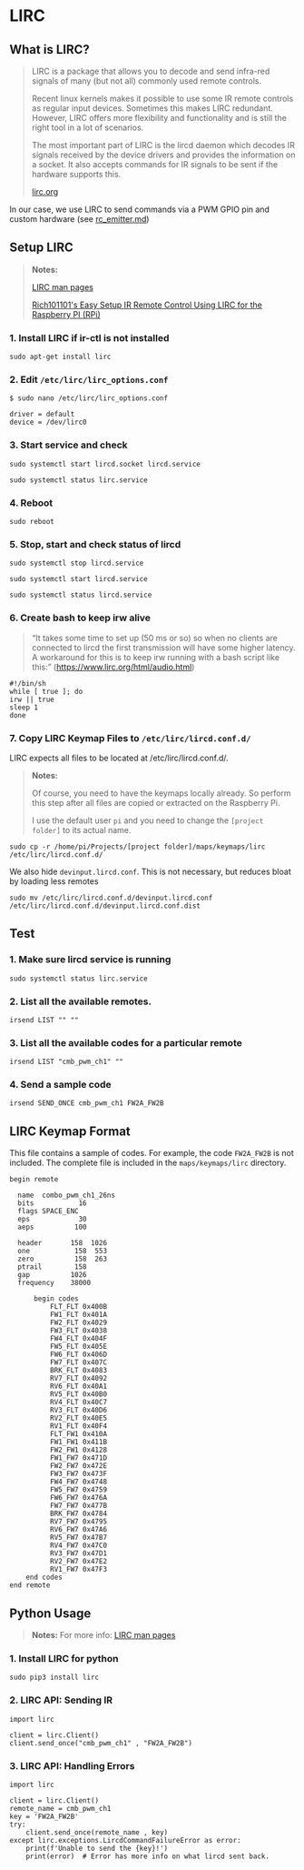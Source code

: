 # LIRC
## What is LIRC?
>LIRC is a package that allows you to decode and send infra-red signals of many (but not all) commonly used remote controls.
>
>Recent linux kernels makes it possible to use some IR remote controls as regular input devices. Sometimes this makes LIRC redundant. However, LIRC offers more flexibility and functionality and is still the right tool in a lot of scenarios.
>
>The most important part of LIRC is the lircd daemon which decodes IR signals received by the device drivers and provides the information on a socket. It also accepts commands for IR signals to be sent if the hardware supports this.
>
> [lirc.org](https://www.lirc.org/)

In our case, we use LIRC to send commands via a PWM GPIO pin and custom hardware (see [rc_emitter.md](rc_emitter.md))

## Setup LIRC
> **Notes:**
>
> [LIRC man pages](https://www.lirc.org/html/)
>
> [Rich101101's Easy Setup IR Remote Control Using LIRC for the Raspberry PI (RPi)](https://www.instructables.com/Setup-IR-Remote-Control-Using-LIRC-for-the-Raspber/)


### 1. Install LIRC if ir-ctl is not installed
```
sudo apt-get install lirc
```

### 2. Edit <code>/etc/lirc/lirc_options.conf</code>
```
$ sudo nano /etc/lirc/lirc_options.conf
```
```
driver = default
device = /dev/lirc0
```

### 3. Start service and check
```
sudo systemctl start lircd.socket lircd.service
```
```
sudo systemctl status lirc.service
```

### 4. Reboot
```
sudo reboot
```

### 5. Stop, start and check status of lircd
```
sudo systemctl stop lircd.service
```
```
sudo systemctl start lircd.service
```
```
sudo systemctl status lircd.service
```

### 6. Create bash to keep irw alive

> “It takes some time to set up (50 ms or so) so when no clients are connected to lircd the first transmission will have some higher latency. A workaround for this is to keep irw running with a bash script like this:” (https://www.lirc.org/html/audio.html)
```
#!/bin/sh
while [ true ]; do
irw || true
sleep 1
done
```

### 7. Copy LIRC Keymap Files to <code>/etc/lirc/lircd.conf.d/</code>
LIRC expects all files to be located at /etc/lirc/lircd.conf.d/. 

> **Notes:**
>
> Of course, you need to have the keymaps locally already. So perform this step after all files are copied or extracted on the Raspberry Pi.
>
> I use the default user <code>pi</code> and you need to change the <code>[project folder]</code> to its actual name.
```
sudo cp -r /home/pi/Projects/[project folder]/maps/keymaps/lirc /etc/lirc/lircd.conf.d/
```
We also hide <code>devinput.lircd.conf</code>. This is not necessary, but reduces bloat by loading less remotes 
```
sudo mv /etc/lirc/lircd.conf.d/devinput.lircd.conf /etc/lirc/lircd.conf.d/devinput.lircd.conf.dist
```
## Test
### 1. Make sure lircd service is running
```
sudo systemctl status lirc.service
```
### 2. List all the available remotes.
```
irsend LIST "" ""
```
### 3. List all the available codes for a particular remote
```
irsend LIST "cmb_pwm_ch1" ""
```
### 4. Send a sample code
```
irsend SEND_ONCE cmb_pwm_ch1 FW2A_FW2B
```
## LIRC Keymap Format
This file contains a sample of codes. For example, the code <code>FW2A_FW2B</code> is not included. The complete file is included in the <code>maps/keymaps/lirc</code> directory.
```
begin remote

  name  combo_pwm_ch1_26ns
  bits           16
  flags SPACE_ENC
  eps            30
  aeps          100

  header       158  1026
  one           158  553
  zero          158  263
  ptrail        158
  gap          1026
  frequency    38000

      begin codes
          FLT_FLT 0x400B
          FW1_FLT 0x401A
          FW2_FLT 0x4029
          FW3_FLT 0x4038
          FW4_FLT 0x404F
          FW5_FLT 0x405E
          FW6_FLT 0x406D
          FW7_FLT 0x407C
          BRK_FLT 0x4083
          RV7_FLT 0x4092
          RV6_FLT 0x40A1
          RV5_FLT 0x40B0
          RV4_FLT 0x40C7
          RV3_FLT 0x40D6
          RV2_FLT 0x40E5
          RV1_FLT 0x40F4
          FLT_FW1 0x410A
          FW1_FW1 0x411B
          FW2_FW1 0x4128
          FW1_FW7 0x471D
          FW2_FW7 0x472E
          FW3_FW7 0x473F
          FW4_FW7 0x4748
          FW5_FW7 0x4759
          FW6_FW7 0x476A
          FW7_FW7 0x477B
          BRK_FW7 0x4784
          RV7_FW7 0x4795
          RV6_FW7 0x47A6
          RV5_FW7 0x47B7
          RV4_FW7 0x47C0
          RV3_FW7 0x47D1
          RV2_FW7 0x47E2
          RV1_FW7 0x47F3
    end codes
end remote
```
## Python Usage
> **Notes:** For more info: [LIRC man pages](https://www.lirc.org/html/)

### 1. Install LIRC for python
```
sudo pip3 install lirc
```
### 2. LIRC API: Sending IR
```
import lirc

client = lirc.Client()
client.send_once("cmb_pwm_ch1" , "FW2A_FW2B")
```
### 3. LIRC API: Handling Errors
```
import lirc

client = lirc.Client()
remote_name = cmb_pwm_ch1
key = 'FW2A_FW2B'
try:
    client.send_once(remote_name , key)
except lirc.exceptions.LircdCommandFailureError as error:
    print(f'Unable to send the {key}!')
    print(error)  # Error has more info on what lircd sent back.
```
